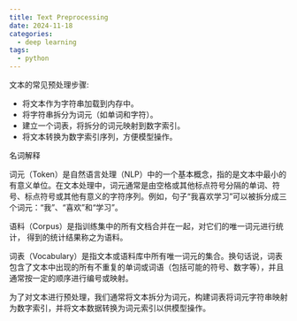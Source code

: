 ```yaml
---
title: Text Preprocessing
date: 2024-11-18
categories:
  - deep learning
tags:
  - python
---
```


文本的常见预处理步骤:

*  将文本作为字符串加载到内存中。
*  将字符串拆分为词元（如单词和字符）。
*  建立一个词表，将拆分的词元映射到数字索引。
*  将文本转换为数字索引序列，方便模型操作。
  

名词解释  

词元（Token）是自然语言处理（NLP）中的一个基本概念，指的是文本中最小的有意义单位。在文本处理中，词元通常是由空格或其他标点符号分隔的单词、符号、标点符号或其他有意义的字符序列。例如，句子“我喜欢学习”可以被拆分成三个词元：“我”、“喜欢”和“学习”。

语料（Corpus）是指训练集中的所有文档合并在一起，对它们的唯一词元进行统计， 得到的统计结果称之为语料。 

词表（Vocabulary）是指文本或语料库中所有唯一词元的集合。换句话说，词表包含了文本中出现的所有不重复的单词或词语（包括可能的符号、数字等），并且通常按一定的顺序进行编号或映射。


为了对文本进行预处理，我们通常将文本拆分为词元，构建词表将词元字符串映射为数字索引，并将文本数据转换为词元索引以供模型操作。

